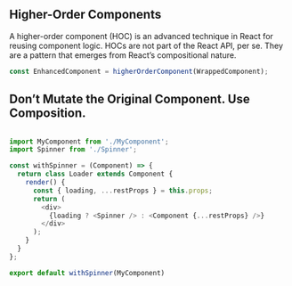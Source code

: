 ## Higher-Order Components

A higher-order component (HOC) is an advanced technique in React for reusing component logic. HOCs are not part of the React API, per se. They are a pattern that emerges from React’s compositional nature.

```js
const EnhancedComponent = higherOrderComponent(WrappedComponent);
```

## Don’t Mutate the Original Component. Use Composition.

```js

import MyComponent from './MyComponent';
import Spinner from './Spinner';

const withSpinner = (Component) => {
  return class Loader extends Component { 
    render() {
      const { loading, ...restProps } = this.props;
      return (
        <div>
          {loading ? <Spinner /> : <Component {...restProps} />}          
        </div>
      );
    }
  }
};

export default withSpinner(MyComponent)
```
 
